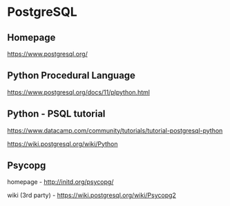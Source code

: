 # PostgreSQL
## Homepage
https://www.postgresql.org/

## Python Procedural Language
https://www.postgresql.org/docs/11/plpython.html

## Python - PSQL tutorial
https://www.datacamp.com/community/tutorials/tutorial-postgresql-python

https://wiki.postgresql.org/wiki/Python

## Psycopg

homepage - http://initd.org/psycopg/

wiki (3rd party) - https://wiki.postgresql.org/wiki/Psycopg2

